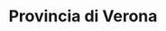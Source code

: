 ---
layout: page-provincia
title: Provincia di Verona
permalink: /province/verona/
provincia: Verona
sitemap: true
---